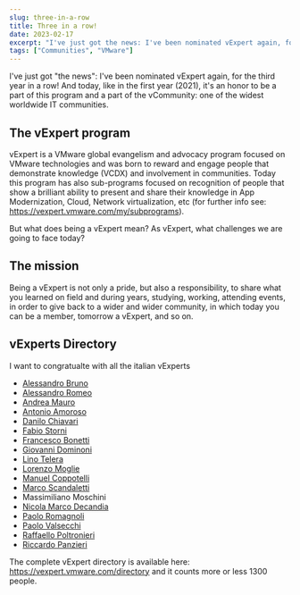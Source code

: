 ```yaml
---
slug: three-in-a-row
title: Three in a row!
date: 2023-02-17
excerpt: "I've just got the news: I've been nominated vExpert again, for the third year in a row!"
tags: ["Communities", "VMware"]
---
```


<script>
  import MarkerHighlight from "$lib/components/style/marker-highlight.svelte";
</script>

I've just got "the news": I've been nominated <MarkerHighlight>vExpert</MarkerHighlight> again, for the third year in a row! And today, like in the first year (2021), it's an honor to be a part of this program and a part of the <MarkerHighlight>vCommunity</MarkerHighlight>: one of the widest worldwide IT communities.

## The vExpert program

vExpert is a VMware global evangelism and advocacy program focused on VMware technologies and was born to reward and engage people that demonstrate knowledge (VCDX) and involvement in communities. Today this program has also sub-programs focused on recognition of people that show a brilliant ability to present and share their knowledge in App Modernization, Cloud, Network virtualization, etc (for further info see: <https://vexpert.vmware.com/my/subprograms>).

But what does being a vExpert mean? As vExpert, what challenges we are going to face today?

## The mission

Being a vExpert is not only a pride, but also a responsibility, to share what you learned on field and during years, studying, working, attending events, in order to give back to a wider and wider community, in which today you can be a member, tomorrow a vExpert, and so on.

## vExperts Directory

I want to congratualte with all the italian vExperts

- [Alessandro Bruno](https://vcdx.com)
- [Alessandro Romeo](https://aleadmin.it)
- [Andrea Mauro](https://vinfrastructure.it)
- [Antonio Amoroso](https://virtualzen.it)
- [Danilo Chiavari](https://danilochiavari.com)
- [Fabio Storni](https://vmvirtual.blog/)
- [Francesco Bonetti](https://thevirtualway.it)
- [Giovanni Dominoni](https://giovannidominoni.it)
- [Lino Telera](https://blog.linoproject.net)
- [Lorenzo Moglie](https://lmoglie.blogspot.it)
- [Manuel Coppotelli](https://manuelcoppotelli.me/blog/)
- [Marco Scandaletti](https://scanda.it)
- Massimiliano Moschini
- [Nicola Marco Decandia](https://deso.tech)
- [Paolo Romagnoli](https://nine30.info/)
- [Paolo Valsecchi](https://nolabnoparty.com)
- [Raffaello Poltronieri](https://vaddicted.wordpress.com)
- [Riccardo Panzieri](https://i3piccioni.it/)

The complete vExpert directory is available here: <https://vexpert.vmware.com/directory> and it counts more or less 1300 people.
